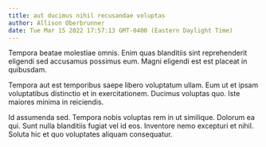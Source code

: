 ```yaml
---
title: aut ducimus nihil recusandae voluptas
author: Allison Oberbrunner
date: Tue Mar 15 2022 17:57:13 GMT-0400 (Eastern Daylight Time)
---
```

Tempora beatae molestiae omnis. Enim quas blanditiis sint reprehenderit eligendi sed accusamus possimus eum. Magni eligendi est est placeat in quibusdam.

 Tempora aut est temporibus saepe libero voluptatum ullam. Eum ut et ipsam voluptatibus distinctio et in exercitationem. Ducimus voluptas quo. Iste maiores minima in reiciendis.

 Id assumenda sed. Tempora nobis voluptas rem in ut similique. Dolorum ea qui. Sunt nulla blanditiis fugiat vel id eos. Inventore nemo excepturi et nihil. Soluta hic et quo voluptates aliquam consequatur.